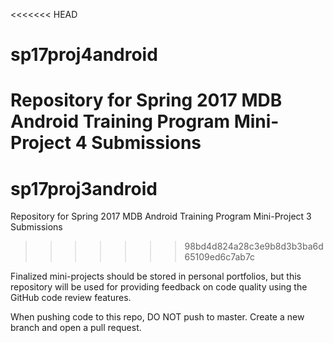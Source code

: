 <<<<<<< HEAD
# sp17proj4android

Repository for Spring 2017 MDB Android Training Program Mini-Project 4 Submissions
=======
# sp17proj3android

Repository for Spring 2017 MDB Android Training Program Mini-Project 3 Submissions
>>>>>>> 98bd4d824a28c3e9b8d3b3ba6d65109ed6c7ab7c

Finalized mini-projects should be stored in personal portfolios, but this repository will be used for providing feedback on code quality using the GitHub code review features.

When pushing code to this repo, DO NOT push to master. Create a new branch and open a pull request.

